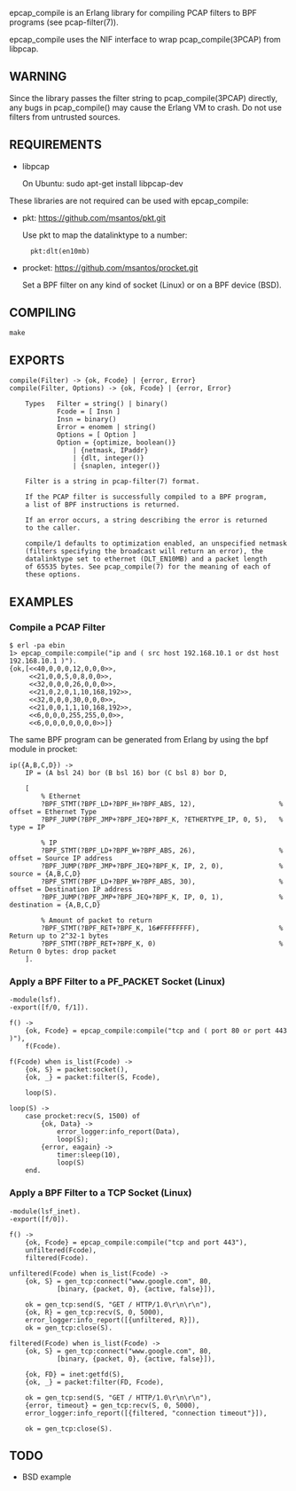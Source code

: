 epcap\_compile is an Erlang library for compiling PCAP filters to BPF
programs (see pcap-filter(7)). 

epcap\_compile uses the NIF interface to wrap pcap\_compile(3PCAP)
from libpcap.


## WARNING

Since the library passes the filter string to pcap\_compile(3PCAP)
directly, any bugs in pcap\_compile() may cause the Erlang VM to crash. Do
not use filters from untrusted sources.


## REQUIREMENTS

* libpcap

  On Ubuntu: sudo apt-get install libpcap-dev

These libraries are not required can be used with epcap\_compile:

* pkt: https://github.com/msantos/pkt.git

  Use pkt to map the datalinktype to a number:

        pkt:dlt(en10mb)

* procket: https://github.com/msantos/procket.git

  Set a BPF filter on any kind of socket (Linux) or on a BPF device
  (BSD).


## COMPILING

    make


## EXPORTS

    compile(Filter) -> {ok, Fcode} | {error, Error}
    compile(Filter, Options) -> {ok, Fcode} | {error, Error}
    
        Types   Filter = string() | binary()
                Fcode = [ Insn ]
                Insn = binary()
                Error = enomem | string()
                Options = [ Option ]
                Option = {optimize, boolean()}
                    | {netmask, IPaddr}
                    | {dlt, integer()}
                    | {snaplen, integer()}

        Filter is a string in pcap-filter(7) format.

        If the PCAP filter is successfully compiled to a BPF program,
        a list of BPF instructions is returned.

        If an error occurs, a string describing the error is returned
        to the caller.

        compile/1 defaults to optimization enabled, an unspecified netmask
        (filters specifying the broadcast will return an error), the
        datalinktype set to ethernet (DLT_EN10MB) and a packet length
        of 65535 bytes. See pcap_compile(7) for the meaning of each of
        these options.


## EXAMPLES

### Compile a PCAP Filter

    $ erl -pa ebin
    1> epcap_compile:compile("ip and ( src host 192.168.10.1 or dst host 192.168.10.1 )").
    {ok,[<<40,0,0,0,12,0,0,0>>,
         <<21,0,0,5,0,8,0,0>>,
         <<32,0,0,0,26,0,0,0>>,
         <<21,0,2,0,1,10,168,192>>,
         <<32,0,0,0,30,0,0,0>>,
         <<21,0,0,1,1,10,168,192>>,
         <<6,0,0,0,255,255,0,0>>,
         <<6,0,0,0,0,0,0,0>>]}

The same BPF program can be generated from Erlang by using the bpf module in procket:

    ip({A,B,C,D}) ->
        IP = (A bsl 24) bor (B bsl 16) bor (C bsl 8) bor D,
    
        [
            % Ethernet
            ?BPF_STMT(?BPF_LD+?BPF_H+?BPF_ABS, 12),                     % offset = Ethernet Type
            ?BPF_JUMP(?BPF_JMP+?BPF_JEQ+?BPF_K, ?ETHERTYPE_IP, 0, 5),   % type = IP
    
            % IP
            ?BPF_STMT(?BPF_LD+?BPF_W+?BPF_ABS, 26),                     % offset = Source IP address
            ?BPF_JUMP(?BPF_JMP+?BPF_JEQ+?BPF_K, IP, 2, 0),              % source = {A,B,C,D}
            ?BPF_STMT(?BPF_LD+?BPF_W+?BPF_ABS, 30),                     % offset = Destination IP address
            ?BPF_JUMP(?BPF_JMP+?BPF_JEQ+?BPF_K, IP, 0, 1),              % destination = {A,B,C,D}
    
            % Amount of packet to return
            ?BPF_STMT(?BPF_RET+?BPF_K, 16#FFFFFFFF),                    % Return up to 2^32-1 bytes
            ?BPF_STMT(?BPF_RET+?BPF_K, 0)                               % Return 0 bytes: drop packet
        ].


### Apply a BPF Filter to a PF\_PACKET Socket (Linux)

    -module(lsf).
    -export([f/0, f/1]).
    
    f() ->
        {ok, Fcode} = epcap_compile:compile("tcp and ( port 80 or port 443 )"),
        f(Fcode).
    
    f(Fcode) when is_list(Fcode) ->
        {ok, S} = packet:socket(),
        {ok, _} = packet:filter(S, Fcode),
    
        loop(S).
    
    loop(S) ->
        case procket:recv(S, 1500) of
            {ok, Data} ->
                error_logger:info_report(Data),
                loop(S);
            {error, eagain} ->
                timer:sleep(10),
                loop(S)
        end.

### Apply a BPF Filter to a TCP Socket (Linux)

    -module(lsf_inet).
    -export([f/0]).

    f() ->
        {ok, Fcode} = epcap_compile:compile("tcp and port 443"),
        unfiltered(Fcode),
        filtered(Fcode).

    unfiltered(Fcode) when is_list(Fcode) ->
        {ok, S} = gen_tcp:connect("www.google.com", 80,
                [binary, {packet, 0}, {active, false}]),

        ok = gen_tcp:send(S, "GET / HTTP/1.0\r\n\r\n"),
        {ok, R} = gen_tcp:recv(S, 0, 5000),
        error_logger:info_report([{unfiltered, R}]),
        ok = gen_tcp:close(S).

    filtered(Fcode) when is_list(Fcode) ->
        {ok, S} = gen_tcp:connect("www.google.com", 80,
                [binary, {packet, 0}, {active, false}]),

        {ok, FD} = inet:getfd(S),
        {ok, _} = packet:filter(FD, Fcode),

        ok = gen_tcp:send(S, "GET / HTTP/1.0\r\n\r\n"),
        {error, timeout} = gen_tcp:recv(S, 0, 5000),
        error_logger:info_report([{filtered, "connection timeout"}]),

        ok = gen_tcp:close(S).


## TODO

* BSD example
